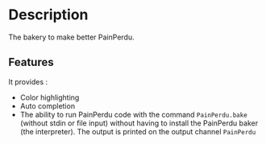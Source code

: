 # Description

The bakery to make better PainPerdu.

## Features

It provides :
* Color highlighting
* Auto completion
* The ability to run PainPerdu code with the command `PainPerdu.bake` (without stdin or file input) without having to install the PainPerdu baker (the interpreter). The output is printed on the output channel `PainPerdu`